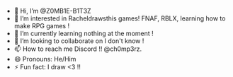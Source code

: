 - 👋 Hi, I’m @Z0MB1E-B1T3Z
- 👀 I’m interested in Racheldrawsthis games! FNAF, RBLX, learning how to make RPG games ! 
- 🌱 I’m currently learning nothing at the moment !
- 💞️ I’m looking to collaborate on I don't know !
- 📫 How to reach me Discord !! @ch0mp3rz.
- 😄 Pronouns: He/Him
- ⚡ Fun fact: I draw <3 !!

<!---
Z0MB1E-B1T3Z/Z0MB1E-B1T3Z is a ✨ special ✨ repository because its `README.md` (this file) appears on your GitHub profile.
You can click the Preview link to take a look at your changes.
--->
